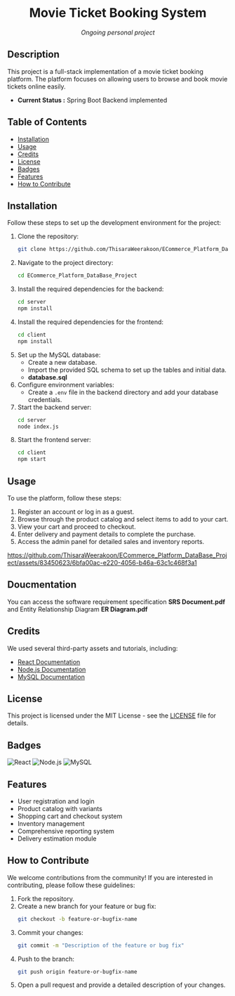<h1 align="center">Movie Ticket Booking System</h1>
<p align="center"><i> Ongoing personal project</i></p>

## Description

This project is a full-stack implementation of a movie ticket booking platform. The platform focuses on allowing users to browse and book movie tickets online easily.

- **Current Status :** Spring Boot Backend implemented 

## Table of Contents 

- [Installation](#installation)
- [Usage](#usage)
- [Credits](#credits)
- [License](#license)
- [Badges](#badges)
- [Features](#features)
- [How to Contribute](#how-to-contribute)

## Installation

Follow these steps to set up the development environment for the project:

1. Clone the repository:
    ```sh
    git clone https://github.com/ThisaraWeerakoon/ECommerce_Platform_DataBase_Project
    ```
2. Navigate to the project directory:
    ```sh
    cd ECommerce_Platform_DataBase_Project
    ```
3. Install the required dependencies for the backend:
    ```sh
    cd server
    npm install
    ```
4. Install the required dependencies for the frontend:
    ```sh
    cd client
    npm install
    ```
5. Set up the MySQL database:
    - Create a new database.
    - Import the provided SQL schema to set up the tables and initial data.
    - <b>database.sql</b>
6. Configure environment variables:
    - Create a `.env` file in the backend directory and add your database credentials.
7. Start the backend server:
    ```sh
    cd server
    node index.js
    ```
8. Start the frontend server:
    ```sh
    cd client
    npm start
    ```

## Usage

To use the platform, follow these steps:

1. Register an account or log in as a guest.
2. Browse through the product catalog and select items to add to your cart.
3. View your cart and proceed to checkout.
4. Enter delivery and payment details to complete the purchase.
5. Access the admin panel for detailed sales and inventory reports.


https://github.com/ThisaraWeerakoon/ECommerce_Platform_DataBase_Project/assets/83450623/6bfa00ac-e220-4056-b46a-63c1c468f3a1


## Doucmentation
You can access the software requirement specification <b>SRS Document.pdf</b>
and Entity Relationship Diagram <b>ER Diagram.pdf</b>

## Credits

We used several third-party assets and tutorials, including:

- [React Documentation](https://reactjs.org/docs/getting-started.html)
- [Node.js Documentation](https://nodejs.org/en/docs/)
- [MySQL Documentation](https://dev.mysql.com/doc/)

## License

This project is licensed under the MIT License - see the [LICENSE](LICENSE) file for details.

## Badges

![React](https://img.shields.io/badge/React-17.0.2-blue)
![Node.js](https://img.shields.io/badge/Node.js-14.17.0-green)
![MySQL](https://img.shields.io/badge/MySQL-8.0.25-orange)

## Features

- User registration and login
- Product catalog with variants
- Shopping cart and checkout system
- Inventory management
- Comprehensive reporting system
- Delivery estimation module

## How to Contribute

We welcome contributions from the community! If you are interested in contributing, please follow these guidelines:

1. Fork the repository.
2. Create a new branch for your feature or bug fix:
    ```sh
    git checkout -b feature-or-bugfix-name
    ```
3. Commit your changes:
    ```sh
    git commit -m "Description of the feature or bug fix"
    ```
4. Push to the branch:
    ```sh
    git push origin feature-or-bugfix-name
    ```
5. Open a pull request and provide a detailed description of your changes.

